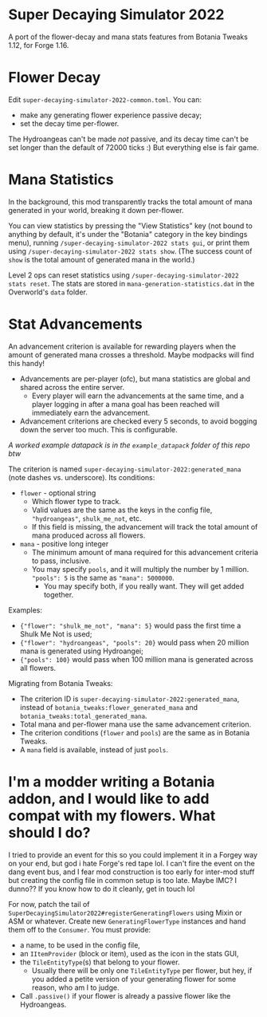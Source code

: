 # Super Decaying Simulator 2022

A port of the flower-decay and mana stats features from Botania Tweaks 1.12, for Forge 1.16.

# Flower Decay

Edit `super-decaying-simulator-2022-common.toml`. You can:

* make any generating flower experience passive decay;
* set the decay time per-flower.

The Hydroangeas can't be made *not* passive, and its decay time can't be set longer than the default of 72000 ticks :) But everything else is fair game.

# Mana Statistics

In the background, this mod transparently tracks the total amount of mana generated in your world, breaking it down per-flower.

You can view statistics by pressing the "View Statistics" key (not bound to anything by default, it's under the "Botania" category in the key bindings menu), running `/super-decaying-simulator-2022 stats gui`, or print them using `/super-decaying-simulator-2022 stats show`. (The success count of `show` is the total amount of generated mana in the world.)

Level 2 ops can reset statistics using `/super-decaying-simulator-2022 stats reset`. The stats are stored in `mana-generation-statistics.dat` in the Overworld's `data` folder.

# Stat Advancements

An advancement criterion is available for rewarding players when the amount of generated mana crosses a threshold. Maybe modpacks will find this handy!

* Advancements are per-player (ofc), but mana statistics are global and shared across the entire server.
  * Every player will earn the advancements at the same time, and a player logging in after a mana goal has been reached will immediately earn the advancement.
* Advancement criterions are checked every 5 seconds, to avoid bogging down the server too much. This is configurable.

*A worked example datapack is in the `example_datapack` folder of this repo btw*

The criterion is named `super-decaying-simulator-2022:generated_mana` (note dashes vs. underscore). Its conditions:

* `flower` - optional string
  * Which flower type to track.
  * Valid values are the same as the keys in the config file, `"hydroangeas"`, `shulk_me_not`, etc.
  * If this field is missing, the advancement will track the total amount of mana produced across all flowers.
* `mana` - positive long integer
  * The minimum amount of mana required for this advancement criteria to pass, inclusive.
  * You may specify `pools`, and it will multiply the number by 1 million. `"pools": 5` is the same as `"mana": 5000000`.
    * You may specify both, if you really want. They will get added together.

Examples:

* `{"flower": "shulk_me_not", "mana": 5}` would pass the first time a Shulk Me Not is used;
* `{"flower": "hydroangeas", "pools": 20}` would pass when 20 million mana is generated using Hydroangei;
* `{"pools": 100}` would pass when 100 million mana is generated across all flowers.

Migrating from Botania Tweaks:

* The criterion ID is `super-decaying-simulator-2022:generated_mana`, instead of `botania_tweaks:flower_generated_mana` and `botania_tweaks:total_generated_mana`.
* Total mana and per-flower mana use the same advancement criterion.
* The criterion conditions (`flower` and `pools`) are the same as in Botania Tweaks.
* A `mana` field is available, instead of just `pools`.

# I'm a modder writing a Botania addon, and I would like to add compat with my flowers. What should I do?

I tried to provide an event for this so you could implement it in a Forgey way on your end, but god i hate Forge's red tape lol. I can't fire the event on the dang event bus, and I fear mod construction is too early for inter-mod stuff but creating the config file in common setup is too late. Maybe IMC? I dunno?? If you know how to do it cleanly, get in touch lol

For now, patch the tail of `SuperDecayingSimulator2022#registerGeneratingFlowers` using Mixin or ASM or whatever. Create new `GeneratingFlowerType` instances and hand them off to the `Consumer`. You must provide:

* a name, to be used in the config file,
* an `IItemProvider` (block or item), used as the icon in the stats GUI,
* the `TileEntityType`(s) that belong to your flower.
  * Usually there will be only one `TileEntityType` per flower, but hey, if you added a petite version of your generating flower for some reason, who am I to judge.
* Call `.passive()` if your flower is already a passive flower like the Hydroangeas.